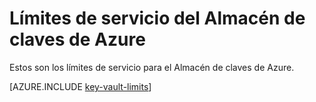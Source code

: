 <properties
   pageTitle="Límites de servicio del Almacén de claves de Azure | Microsoft Azure"
   description="Obtenga información sobre los límites de servicio del Almacén de claves de Azure."
   documentationCenter="dev-center-name"
   services="key-vault"  
   authors="msmbaldwin"
   manager="mbaldwin"
   editor=""/>

<tags
   ms.service="key-vault"
   ms.devlang="na"
   ms.topic="article"
   ms.tgt_pltfrm="na"
   ms.workload="identity"
   ms.date="01/08/2016"
   ms.author="mbaldwin"/>

# Límites de servicio del Almacén de claves de Azure

Estos son los límites de servicio para el Almacén de claves de Azure.

[AZURE.INCLUDE [key-vault-limits](../../includes/key-vault-limits.md)]

<!---HONumber=AcomDC_0114_2016-->